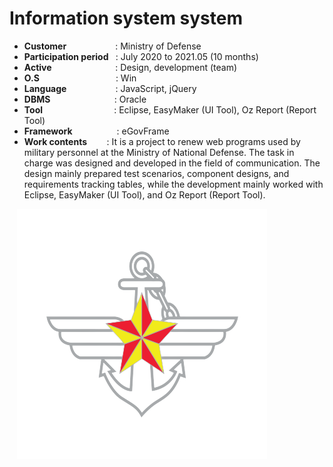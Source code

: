 # Information system system

- <b>Customer </b></b>&nbsp;&nbsp;&nbsp;&nbsp;&nbsp;&nbsp;&nbsp;&nbsp;&nbsp;&nbsp;&nbsp;&nbsp;&nbsp;&nbsp;&nbsp;&nbsp;&nbsp;&nbsp;&nbsp;: Ministry of Defense
- <b>Participation period </b>&nbsp;&nbsp;: July 2020 to 2021.05 (10 months)
- <b>Active </b>&nbsp;&nbsp;&nbsp;&nbsp;&nbsp;&nbsp;&nbsp;&nbsp;&nbsp;&nbsp;&nbsp;&nbsp;&nbsp;&nbsp;&nbsp;&nbsp;&nbsp;&nbsp;&nbsp;&nbsp;&nbsp;&nbsp;&nbsp;&nbsp;&nbsp;: Design, development (team)
- <b>O.S</b>&nbsp;&nbsp;&nbsp;&nbsp;&nbsp;&nbsp;&nbsp;&nbsp;&nbsp;&nbsp;&nbsp;&nbsp;&nbsp;&nbsp;&nbsp;&nbsp;&nbsp;&nbsp;&nbsp;&nbsp;&nbsp;&nbsp;&nbsp;&nbsp;&nbsp;&nbsp;&nbsp;&nbsp;&nbsp;&nbsp; : Win
- <b>Language </b>&nbsp;&nbsp;&nbsp;&nbsp;&nbsp;&nbsp;&nbsp;&nbsp;&nbsp;&nbsp;&nbsp;&nbsp;&nbsp;&nbsp;&nbsp;&nbsp;&nbsp;&nbsp;&nbsp;: JavaScript, jQuery
- <b>DBMS</b>&nbsp;&nbsp;&nbsp;&nbsp;&nbsp;&nbsp;&nbsp;&nbsp;&nbsp;&nbsp;&nbsp;&nbsp;&nbsp;&nbsp;&nbsp;&nbsp;&nbsp;&nbsp;&nbsp;&nbsp;&nbsp;&nbsp;&nbsp;&nbsp;&nbsp;&nbsp;: Oracle
- <b>Tool</b>&nbsp;&nbsp;&nbsp;&nbsp;&nbsp;&nbsp;&nbsp;&nbsp;&nbsp;&nbsp;&nbsp;&nbsp;&nbsp;&nbsp;&nbsp;&nbsp;&nbsp;&nbsp;&nbsp;&nbsp;&nbsp;&nbsp;&nbsp;&nbsp;&nbsp;&nbsp;&nbsp;&nbsp;&nbsp;: Eclipse, EasyMaker (UI Tool), Oz Report (Report Tool)
- <b>Framework</b>&nbsp;&nbsp;&nbsp;&nbsp;&nbsp;&nbsp;&nbsp;&nbsp;&nbsp;&nbsp;&nbsp;&nbsp;&nbsp;&nbsp;&nbsp;&nbsp;&nbsp;&nbsp;: eGovFrame
- <b>Work contents</b>&nbsp;&nbsp;&nbsp;&nbsp;&nbsp;&nbsp;&nbsp;&nbsp;: It is a project to renew web programs used by military personnel at the Ministry of National Defense. The task in charge was designed and developed in the field of communication. The design mainly prepared test scenarios, component designs, and requirements tracking tables, while the development mainly worked with Eclipse, EasyMaker (UI Tool), and Oz Report (Report Tool).

&nbsp;&nbsp;&nbsp;<img src="projects/military.png" width="400">
